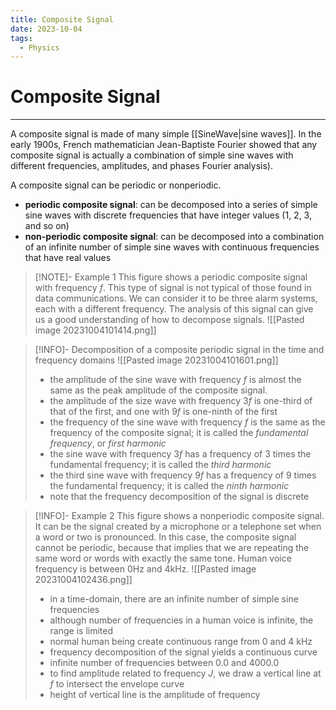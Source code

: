 ```yaml
---
title: Composite Signal
date: 2023-10-04
tags:
  - Physics
---
```


# Composite Signal

---

A composite signal is made of many simple [[SineWave|sine waves]]. In the early 1900s, French mathematician Jean-Baptiste Fourier showed that any composite signal is actually a combination of simple sine waves with different frequencies, amplitudes, and phases Fourier analysis).

A composite signal can be periodic or nonperiodic.

- **periodic composite signal**: can be decomposed into a series of simple sine waves with discrete frequencies that have integer values (1, 2, 3, and so on)
- **non-periodic composite signal**: can be decomposed into a combination of an infinite number of simple sine waves with continuous frequencies that have real values

> [!NOTE]- Example 1
> This figure shows a periodic composite signal with frequency $f$. This type of signal is not typical of those found in data communications. We can consider it to be three alarm systems, each with a different frequency. The analysis of this signal can give us a good understanding of how to decompose signals.
> ![[Pasted image 20231004101414.png]]

> [!INFO]- Decomposition of a composite periodic signal in the time and frequency domains
> ![[Pasted image 20231004101601.png]]
> 
> - the amplitude of the sine wave with frequency $f$ is almost the same as the peak amplitude of the composite signal.
> - the amplitude of the size wave with frequency $3f$ is one-third of that of the first, and one with $9f$ is one-ninth of the first
> - the frequency of the sine wave with frequency $f$ is the same as the frequency of the composite signal; it is called the _fundamental frequency_, or _first harmonic_
> - the sine wave with frequency $3f$ has a frequency of 3 times the fundamental frequency; it is called the _third harmonic_
> - the third sine wave with frequency $9f$ has a frequency of 9 times the fundamental frequency; it is called the _ninth harmonic_
> - note that the frequency decomposition of the signal is discrete

> [!INFO]- Example 2
> This figure shows a nonperiodic composite signal. It can be the signal created by a microphone or a telephone set when a word or two is pronounced. In this case, the composite signal cannot be periodic, because that implies that we are repeating the same word or words with exactly the same tone. Human voice frequency is between 0Hz and 4kHz.
> ![[Pasted image 20231004102436.png]]
> 
> - in a time-domain, there are an infinite number of simple sine frequencies
> - although number of frequencies in a human voice is infinite, the range is limited
> - normal human being create continuous range from 0 and 4 kHz
> - frequency decomposition of the signal yields a continuous curve
> - infinite number of frequencies between 0.0 and 4000.0
> - to find amplitude related to frequency $J$, we draw a vertical line at $f$ to intersect the envelope curve
> - height of vertical line is the amplitude of frequency
